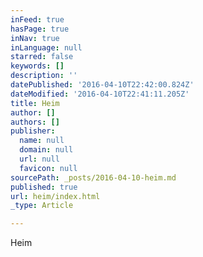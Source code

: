 ```yaml
---
inFeed: true
hasPage: true
inNav: true
inLanguage: null
starred: false
keywords: []
description: ''
datePublished: '2016-04-10T22:42:00.824Z'
dateModified: '2016-04-10T22:41:11.205Z'
title: Heim
author: []
authors: []
publisher:
  name: null
  domain: null
  url: null
  favicon: null
sourcePath: _posts/2016-04-10-heim.md
published: true
url: heim/index.html
_type: Article

---
```

Heim